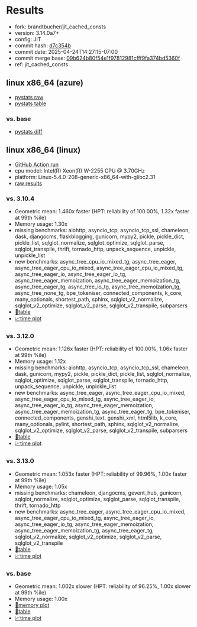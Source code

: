 # Results

- fork: brandtbucher/jit_cached_consts
- version: 3.14.0a7+
- config: JIT
- commit hash: [d7c354b](https://github.com/brandtbucher/cpython/commit/d7c354b)
- commit date: 2025-04-24T14:27:15-07:00
- commit merge base: [09b624b80f54e1f97812981cfff9fa374bd5360f](https://github.com/python/cpython/commit/09b624b80f54e1f97812981cfff9fa374bd5360f)
- ref: jit_cached_consts

## linux x86_64 (azure)

- [pystats raw](bm-20250424-azure-x86_64-brandtbucher-jit_cached_consts-3.14.0a7%2B-d7c354b-pystats.json)
- [pystats table](bm-20250424-azure-x86_64-brandtbucher-jit_cached_consts-3.14.0a7%2B-d7c354b-pystats.md)

### vs. base

- [pystats diff](bm-20250424-azure-x86_64-brandtbucher-jit_cached_consts-3.14.0a7%2B-d7c354b-pystats-vs-base.md)

## linux x86_64 (linux)

- [GitHub Action run](https://github.com/faster-cpython/benchmarking/actions/runs/14652258933)
- cpu model: Intel(R) Xeon(R) W-2255 CPU @ 3.70GHz
- platform: Linux-5.4.0-208-generic-x86_64-with-glibc2.31
- [raw results](bm-20250424-linux-x86_64-brandtbucher-jit_cached_consts-3.14.0a7%2B-d7c354b.json)

### vs. 3.10.4

- Geometric mean: 1.460x faster (HPT: reliability of 100.00%, 1.32x faster at 99th %ile)
- Memory usage: 1.30x
- missing benchmarks: aiohttp, asyncio_tcp, asyncio_tcp_ssl, chameleon, dask, djangocms, flaskblogging, gunicorn, mypy2, pickle, pickle_dict, pickle_list, sqlglot_normalize, sqlglot_optimize, sqlglot_parse, sqlglot_transpile, thrift, tornado_http, unpack_sequence, unpickle, unpickle_list
- new benchmarks: async_tree_cpu_io_mixed_tg, async_tree_eager, async_tree_eager_cpu_io_mixed, async_tree_eager_cpu_io_mixed_tg, async_tree_eager_io, async_tree_eager_io_tg, async_tree_eager_memoization, async_tree_eager_memoization_tg, async_tree_eager_tg, async_tree_io_tg, async_tree_memoization_tg, async_tree_none_tg, bpe_tokeniser, connected_components, k_core, many_optionals, shortest_path, sphinx, sqlglot_v2_normalize, sqlglot_v2_optimize, sqlglot_v2_parse, sqlglot_v2_transpile, subparsers
- [📄table](bm-20250424-linux-x86_64-brandtbucher-jit_cached_consts-3.14.0a7%2B-d7c354b-vs-3.10.4.md)
- [📈time plot](bm-20250424-linux-x86_64-brandtbucher-jit_cached_consts-3.14.0a7%2B-d7c354b-vs-3.10.4.svg)

### vs. 3.12.0

- Geometric mean: 1.126x faster (HPT: reliability of 100.00%, 1.06x faster at 99th %ile)
- Memory usage: 1.12x
- missing benchmarks: aiohttp, asyncio_tcp, asyncio_tcp_ssl, chameleon, dask, gunicorn, mypy2, pickle, pickle_dict, pickle_list, sqlglot_normalize, sqlglot_optimize, sqlglot_parse, sqlglot_transpile, tornado_http, unpack_sequence, unpickle, unpickle_list
- new benchmarks: async_tree_eager, async_tree_eager_cpu_io_mixed, async_tree_eager_cpu_io_mixed_tg, async_tree_eager_io, async_tree_eager_io_tg, async_tree_eager_memoization, async_tree_eager_memoization_tg, async_tree_eager_tg, bpe_tokeniser, connected_components, genshi_text, genshi_xml, html5lib, k_core, many_optionals, pylint, shortest_path, sphinx, sqlglot_v2_normalize, sqlglot_v2_optimize, sqlglot_v2_parse, sqlglot_v2_transpile, subparsers
- [📄table](bm-20250424-linux-x86_64-brandtbucher-jit_cached_consts-3.14.0a7%2B-d7c354b-vs-3.12.0.md)
- [📈time plot](bm-20250424-linux-x86_64-brandtbucher-jit_cached_consts-3.14.0a7%2B-d7c354b-vs-3.12.0.svg)

### vs. 3.13.0

- Geometric mean: 1.053x faster (HPT: reliability of 99.96%, 1.00x faster at 99th %ile)
- Memory usage: 1.05x
- missing benchmarks: chameleon, djangocms, gevent_hub, gunicorn, sqlglot_normalize, sqlglot_optimize, sqlglot_parse, sqlglot_transpile, thrift, tornado_http
- new benchmarks: async_tree_eager, async_tree_eager_cpu_io_mixed, async_tree_eager_cpu_io_mixed_tg, async_tree_eager_io, async_tree_eager_io_tg, async_tree_eager_memoization, async_tree_eager_memoization_tg, async_tree_eager_tg, sqlglot_v2_normalize, sqlglot_v2_optimize, sqlglot_v2_parse, sqlglot_v2_transpile
- [📄table](bm-20250424-linux-x86_64-brandtbucher-jit_cached_consts-3.14.0a7%2B-d7c354b-vs-3.13.0.md)
- [📈time plot](bm-20250424-linux-x86_64-brandtbucher-jit_cached_consts-3.14.0a7%2B-d7c354b-vs-3.13.0.svg)

### vs. base

- Geometric mean: 1.002x slower (HPT: reliability of 96.25%, 1.00x slower at 99th %ile)
- Memory usage: 1.00x
- [🧠memory plot](bm-20250424-linux-x86_64-brandtbucher-jit_cached_consts-3.14.0a7%2B-d7c354b-vs-base-mem.svg)
- [📄table](bm-20250424-linux-x86_64-brandtbucher-jit_cached_consts-3.14.0a7%2B-d7c354b-vs-base.md)
- [📈time plot](bm-20250424-linux-x86_64-brandtbucher-jit_cached_consts-3.14.0a7%2B-d7c354b-vs-base.svg)


